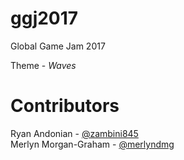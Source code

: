 # ggj2017 #
Global Game Jam 2017

Theme - *Waves*


# Contributors #
Ryan Andonian - [@zambini845][1]  
Merlyn Morgan-Graham - [@merlyndmg][2]

[1]: https://twitter.com/Zambini845
[2]: https://twitter.com/merlyndmg
